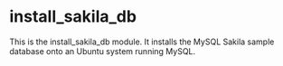 # install_sakila_db #

This is the install_sakila_db module. It installs the MySQL Sakila sample database onto an Ubuntu system running MySQL.

